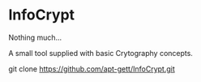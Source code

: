 # InfoCrypt

Nothing much...

A small tool supplied with basic Crytography concepts.

git clone https://github.com/apt-gett/InfoCrypt.git




